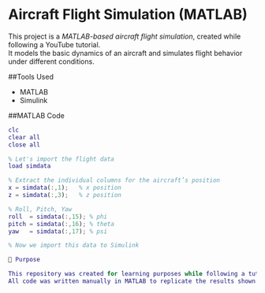 # Aircraft Flight Simulation (MATLAB)

This project is a *MATLAB-based aircraft flight simulation*, created while following a YouTube tutorial.  
It models the basic dynamics of an aircraft and simulates flight behavior under different conditions.  

##Tools Used
- MATLAB 
- Simulink  

##MATLAB Code

```matlab
clc
clear all
close all

% Let's import the flight data
load simdata

% Extract the individual columns for the aircraft’s position
x = simdata(:,1);   % x position
z = simdata(:,3);   % z position

% Roll, Pitch, Yaw
roll  = simdata(:,15); % phi
pitch = simdata(:,16); % theta
yaw   = simdata(:,17); % psi

% Now we import this data to Simulink

🎯 Purpose

This repository was created for learning purposes while following a tutorial.
All code was written manually in MATLAB to replicate the results shown in the video.
